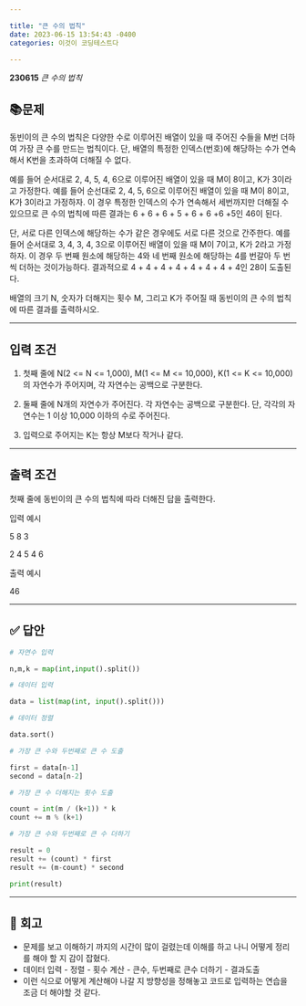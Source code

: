 ```yaml
---

title: "큰 수의 법칙"
date: 2023-06-15 13:54:43 -0400
categories: 이것이 코딩테스트다

---
```


**230615** _큰 수의 법칙_

## 📚문제

동빈이의 큰 수의 법칙은 다양한 수로 이루어진 배열이 있을 때 주어진 수들을 M번 더하여 가장 큰 수를 만드는 법칙이다. 단, 배열의 특정한 인덱스(번호)에 해당하는 수가 연속해서 K번을 초과하여 더해질 수 없다. 


예를 들어 순서대로 2, 4, 5, 4, 6으로 이루어진 배열이 있을 때 M이 8이고, K가 3이라고 가정한다. 예를 들어 순선대로 2, 4, 5, 6으로 이루어진 배열이 있을 때 M이 8이고, K가 3이라고 가정하자. 이 경우 특정한 인덱스의 수가 연속해서 세번까지만 더해질 수 있으므로 큰 수의 법칙에 따른 결과는 6 + 6 + 6 + 5 + 6 + 6 +6 +5인  46이 된다.

 

단, 서로 다른 인덱스에 해당하는 수가 같은 경우에도 서로 다른 것으로 간주한다. 예를 들어 순서대로 3, 4, 3, 4, 3으로 이루어진 배열이 있을 때 M이 7이고, K가 2라고 가정하자. 이 경우 두 번째 원소에 해당하는 4와 네 번째 원소에 해당하는 4를 번갈아 두 번씩 더하는 것이가능하다. 결과적으로 4 + 4 + 4 + 4 + 4 + 4 + 4 + 4인 28이 도출된다.

 

배열의 크기 N, 숫자가 더해지는 횟수 M, 그리고 K가 주어질 때 동빈이의 큰 수의 법칙에 따른 결과를 출력하시오. 

---

## 입력 조건

1. 첫째 줄에 N(2 <= N <= 1,000), M(1 <= M <= 10,000), K(1 <= K <= 10,000)의 자연수가 주어지며, 각 자연수는 공백으로 구분한다.

2. 둘째 줄에 N개의 자연수가 주어진다. 각 자연수는 공백으로 구분한다. 단, 각각의 자연수는 1 이상 10,000 이하의 수로 주어진다.

3. 입력으로 주어지는 K는 항상 M보다 작거나 같다.

---

## 출력 조건

첫째 줄에 동빈이의 큰 수의 법칙에 따라 더해진 답을 출력한다.

입력 예시

5 8 3

2 4 5 4 6

 

출력 예시

46

---

## ✅ 답안

```python
# 자연수 입력

n,m,k = map(int,input().split())

# 데이터 입력

data = list(map(int, input().split()))

# 데이터 정렬

data.sort()

# 가장 큰 수와 두번째로 큰 수 도출

first = data[n-1]
second = data[n-2]

# 가장 큰 수 더해지는 횟수 도출

count = int(m / (k+1)) * k
count += m % (k+1)

# 가장 큰 수와 두번째로 큰 수 더하기

result = 0
result += (count) * first
result += (m-count) * second

print(result)
```

---

## 🌼 회고

* 문제를 보고 이해하기 까지의 시간이 많이 걸렸는데 이해를 하고 나니 어떻게 정리를 해야 할 지 감이 잡혔다.
* 데이터 입력 - 정렬 - 횟수 계산 - 큰수, 두번째로 큰수 더하기 - 결과도출
* 이런 식으로 어떻게 계산해야 나갈 지 방향성을 정해놓고 코드로 입력하는 연습을 조금 더 해야할 것 같다.
